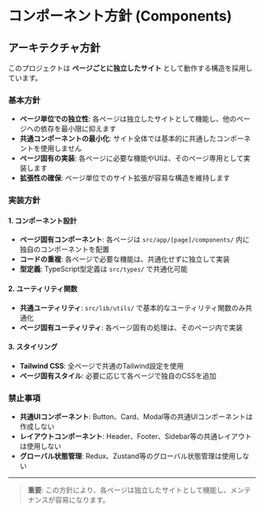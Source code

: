 # コンポーネント方針 (Components)

## アーキテクチャ方針

このプロジェクトは **ページごとに独立したサイト** として動作する構造を採用しています。

### 基本方針

- **ページ単位での独立性**: 各ページは独立したサイトとして機能し、他のページへの依存を最小限に抑えます
- **共通コンポーネントの最小化**: サイト全体では基本的に共通したコンポーネントを使用しません
- **ページ固有の実装**: 各ページに必要な機能やUIは、そのページ専用として実装します
- **拡張性の確保**: ページ単位でのサイト拡張が容易な構造を維持します

### 実装方針

#### 1. コンポーネント設計

- **ページ固有コンポーネント**: 各ページは `src/app/[page]/components/` 内に独自のコンポーネントを配置
- **コードの重複**: 各ページで必要な機能は、共通化せずに独立して実装
- **型定義**: TypeScript型定義は `src/types/` で共通化可能

#### 2. ユーティリティ関数

- **共通ユーティリティ**: `src/lib/utils/` で基本的なユーティリティ関数のみ共通化
- **ページ固有ユーティリティ**: 各ページ固有の処理は、そのページ内で実装

#### 3. スタイリング

- **Tailwind CSS**: 全ページで共通のTailwind設定を使用
- **ページ固有スタイル**: 必要に応じて各ページで独自のCSSを追加

### 禁止事項

- **共通UIコンポーネント**: Button、Card、Modal等の共通UIコンポーネントは作成しない
- **レイアウトコンポーネント**: Header、Footer、Sidebar等の共通レイアウトは使用しない
- **グローバル状態管理**: Redux、Zustand等のグローバル状態管理は使用しない

---

> **重要**: この方針により、各ページは独立したサイトとして機能し、メンテナンスが容易になります。
